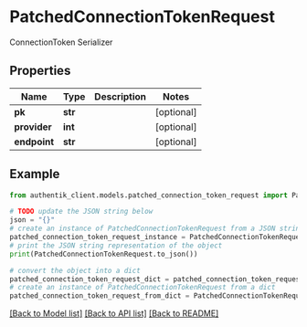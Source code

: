 # PatchedConnectionTokenRequest

ConnectionToken Serializer

## Properties

Name | Type | Description | Notes
------------ | ------------- | ------------- | -------------
**pk** | **str** |  | [optional] 
**provider** | **int** |  | [optional] 
**endpoint** | **str** |  | [optional] 

## Example

```python
from authentik_client.models.patched_connection_token_request import PatchedConnectionTokenRequest

# TODO update the JSON string below
json = "{}"
# create an instance of PatchedConnectionTokenRequest from a JSON string
patched_connection_token_request_instance = PatchedConnectionTokenRequest.from_json(json)
# print the JSON string representation of the object
print(PatchedConnectionTokenRequest.to_json())

# convert the object into a dict
patched_connection_token_request_dict = patched_connection_token_request_instance.to_dict()
# create an instance of PatchedConnectionTokenRequest from a dict
patched_connection_token_request_from_dict = PatchedConnectionTokenRequest.from_dict(patched_connection_token_request_dict)
```
[[Back to Model list]](../README.md#documentation-for-models) [[Back to API list]](../README.md#documentation-for-api-endpoints) [[Back to README]](../README.md)


